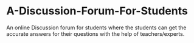 # A-Discussion-Forum-For-Students
An online Discussion forum for students where the students can get the  accurate answers for their questions with the help of teachers/experts.
